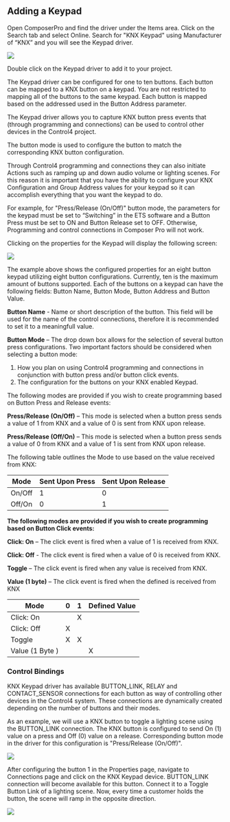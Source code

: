 ## Adding a Keypad

Open ComposerPro and find the driver under the Items area. Click on the Search tab and select Online. Search for "KNX Keypad" using Manufacturer of “KNX” and you will see the Keypad driver.

<img src="images/1_7-01.png"/>

Double click on the Keypad driver to add it to your project.

The Keypad driver can be configured for one to ten buttons. Each button can be mapped to a KNX button on a keypad. You are not restricted to mapping all of the buttons to the same keypad. Each button is mapped based on the addressed used in the Button Address parameter.

The Keypad driver allows you to capture KNX button press events that (through programming and connections) can be used to control other devices in the Control4 project.

The button mode is used to configure the button to match the corresponding KNX button configuration.

Through Control4 programming and connections they can also initiate Actions such as ramping up and down audio volume or lighting scenes. For this reason it is important that you have the ability to configure your KNX Configuration and Group Address values for your keypad so it can accomplish everything that you want the keypad to do.

For example, for "Press/Release (On/Off)" button mode, the parameters for the keypad must be set to “Switching” in the ETS software and a Button Press must be set to ON and Button Release set to OFF. Otherwise, Programming and control connections in Composer Pro will not work.

Clicking on the properties for the Keypad will display the following screen:

<img src="images/1_7-02.png"/>

The example above shows the configured properties for an eight button keypad utilizing eight button configurations. Currently, ten is the maximum amount of buttons supported. Each of the buttons on a keypad can have the following fields: Button Name, Button Mode, Button Address and Button Value.

**Button Name** - Name or short description of the button. This field will be used for the name of the control connections, therefore it is recommended to set it to a meaningfull value.

**Button Mode** – The drop down box allows for the selection of several button press configurations. Two important factors should be considered when selecting a button mode:
 
1. How you plan on using Control4 programming and connections in conjunction with button press and/or button click events.
2. The configuration for the buttons on your KNX enabled Keypad.

The following modes are provided if you wish to create programming based on Button Press and Release events:

**Press/Release (On/Off)** – This mode is selected when a button press sends a value of 1 from KNX and a value of 0 is sent from KNX upon release.

**Press/Release (Off/On)** – This mode is selected when a button press sends a value of 0 from KNX and a value of 1 is sent from KNX upon release.

The following table outlines the Mode to use based on the value received from KNX:

| Mode | Sent Upon Press | Sent Upon Release |
| --- | --- |  --- |
| On/Off | 1 | 0 |
| Off/On | 0 | 1 |

**The following modes are provided if you wish to create programming based on Button Click events:**

**Click: On** – The click event is fired when a value of 1 is received from KNX.

**Click: Off** - The click event is fired when a value of 0 is received from KNX.

**Toggle** – The click event is fired when any value is received from KNX.

**Value (1 byte)** – The click event is fired when the defined is received from KNX

| Mode | 0 | 1 | Defined Value |
| --- | --- |  --- | --- |
| Click: On |  | X |  |
| Click: Off | X |  |  |
| Toggle | X | X |  |
| Value (1 Byte ) |  |  | X |

### Control Bindings

KNX Keypad driver has available BUTTON_LINK, RELAY and CONTACT_SENSOR connections for each button as way of controlling other devices in the Control4 system. These connections are dynamically created depending on the number of buttons and their modes.

As an example, we will use a KNX button to toggle a lighting scene using the BUTTON_LINK connection. The KNX button is configured to send On (1) value on a press and Off (0) value on a release. Corresponding button mode in the driver for this configuration is "Press/Release (On/Off)".

<img src="images/1_7-03.png"/>

After configuring the button 1 in the Properties page, navigate to Connections page and click on the KNX Keypad device. BUTTON_LINK connection will become available for this button. Connect it to a Toggle Button Link of a lighting scene. Now, every time a customer holds the button, the scene will ramp in the opposite direction.

<img src="images/1_7-04.png"/>
